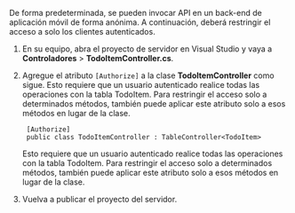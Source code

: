 
De forma predeterminada, se pueden invocar API en un back-end de aplicación móvil de forma anónima. A continuación, deberá restringir el acceso a solo los clientes autenticados.

1. En su equipo, abra el proyecto de servidor en Visual Studio y vaya a **Controladores** > **TodoItemController.cs**.

2. Agregue el atributo `[Authorize]` a la clase **TodoItemController** como sigue. Esto requiere que un usuario autenticado realice todas las operaciones con la tabla TodoItem. Para restringir el acceso solo a determinados métodos, también puede aplicar este atributo solo a esos métodos en lugar de la clase.


        [Authorize]
        public class TodoItemController : TableController<TodoItem>
   
    Esto requiere que un usuario autenticado realice todas las operaciones con la tabla TodoItem. Para restringir el acceso solo a determinados métodos, también puede aplicar este atributo solo a esos métodos en lugar de la clase.
   
3. Vuelva a publicar el proyecto del servidor.

<!---HONumber=August15_HO8-->